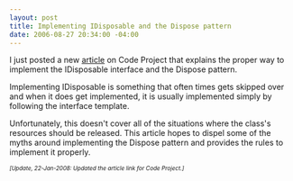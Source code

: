 ```yaml
---
layout: post
title: Implementing IDisposable and the Dispose pattern
date: 2006-08-27 20:34:00 -04:00
---
```


I just posted a new [article](http://www.codeproject.com/KB/dotnet/idisposable.aspx) on Code Project that explains the proper way to implement the IDisposable interface and the Dispose pattern.

Implementing IDisposable is something that often times gets skipped over and when it does get implemented, it is usually implemented simply by following the interface template.

Unfortunately, this doesn't cover all of the situations where the class's resources should be released. This article hopes to dispel some of the myths around implementing the Dispose pattern and provides the rules to implement it properly.

*<font size="1">[Update, 22-Jan-2008: Updated the article link for Code Project.]</font>*
